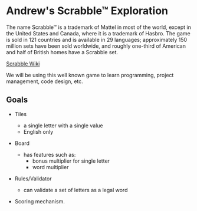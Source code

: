 # Andrew's Scrabble™ Exploration

The name Scrabble™ is a trademark of Mattel in most of the world, except
in the United States and Canada, where it is a trademark of Hasbro.  The
game is sold in 121 countries and is available in 29 languages;
approximately 150 million sets have been sold worldwide, and roughly
one-third of American and half of British homes have a Scrabble set.

[Scrabble Wiki](https://en.wikipedia.org/wiki/Scrabble)

We will be using this well known game to learn programming, project
management, code design, etc.

## Goals

- Tiles
  - a single letter with a single value
  - English only

- Board
  - has features such as:
    - bonus multiplier for single letter
    - word multiplier

- Rules/Validator
   - can validate a set of letters as a legal word

- Scoring mechanism.
